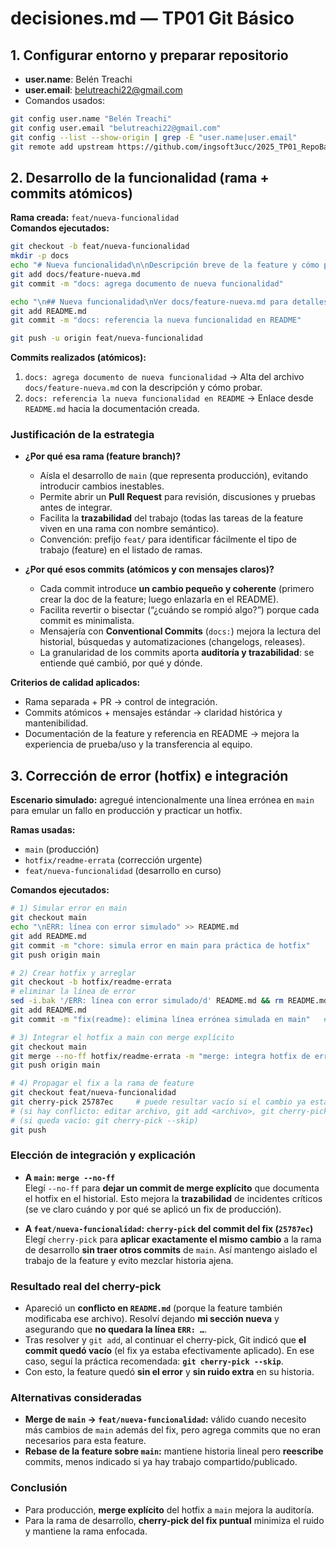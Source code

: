 # decisiones.md — TP01 Git Básico

## 1. Configurar entorno y preparar repositorio
- **user.name**: Belén Treachi
- **user.email**: belutreachi22@gmail.com
- Comandos usados:
```bash
git config user.name "Belén Treachi"
git config user.email "belutreachi22@gmail.com"
git config --list --show-origin | grep -E "user.name|user.email"
git remote add upstream https://github.com/ingsoft3ucc/2025_TP01_RepoBase.git
```

## 2. Desarrollo de la funcionalidad (rama + commits atómicos)

**Rama creada:** `feat/nueva-funcionalidad`  
**Comandos ejecutados:**
```bash
git checkout -b feat/nueva-funcionalidad
mkdir -p docs
echo "# Nueva funcionalidad\n\nDescripción breve de la feature y cómo probarla." > docs/feature-nueva.md
git add docs/feature-nueva.md
git commit -m "docs: agrega documento de nueva funcionalidad"

echo "\n## Nueva funcionalidad\nVer docs/feature-nueva.md para detalles." >> README.md
git add README.md
git commit -m "docs: referencia la nueva funcionalidad en README"

git push -u origin feat/nueva-funcionalidad
```

**Commits realizados (atómicos):**
1. `docs: agrega documento de nueva funcionalidad` → Alta del archivo `docs/feature-nueva.md` con la descripción y cómo probar.
2. `docs: referencia la nueva funcionalidad en README` → Enlace desde `README.md` hacia la documentación creada.

### Justificación de la estrategia

- **¿Por qué esa rama (feature branch)?**
  - Aísla el desarrollo de `main` (que representa producción), evitando introducir cambios inestables.
  - Permite abrir un **Pull Request** para revisión, discusiones y pruebas antes de integrar.
  - Facilita la **trazabilidad** del trabajo (todas las tareas de la feature viven en una rama con nombre semántico).
  - Convención: prefijo `feat/` para identificar fácilmente el tipo de trabajo (feature) en el listado de ramas.

- **¿Por qué esos commits (atómicos y con mensajes claros)?**
  - Cada commit introduce **un cambio pequeño y coherente** (primero crear la doc de la feature; luego enlazarla en el README).
  - Facilita revertir o bisectar (“¿cuándo se rompió algo?”) porque cada commit es minimalista.
  - Mensajería con **Conventional Commits** (`docs:`) mejora la lectura del historial, búsquedas y automatizaciones (changelogs, releases).
  - La granularidad de los commits aporta **auditoría y trazabilidad**: se entiende qué cambió, por qué y dónde.

**Criterios de calidad aplicados:**
- Rama separada + PR → control de integración.
- Commits atómicos + mensajes estándar → claridad histórica y mantenibilidad.
- Documentación de la feature y referencia en README → mejora la experiencia de prueba/uso y la transferencia al equipo.

## 3. Corrección de error (hotfix) e integración

**Escenario simulado:** agregué intencionalmente una línea errónea en `main` para emular un fallo en producción y practicar un hotfix.

**Ramas usadas:**
- `main` (producción)
- `hotfix/readme-errata` (corrección urgente)
- `feat/nueva-funcionalidad` (desarrollo en curso)

**Comandos ejecutados:**
```bash
# 1) Simular error en main
git checkout main
echo "\nERR: línea con error simulado" >> README.md
git add README.md
git commit -m "chore: simula error en main para práctica de hotfix"
git push origin main
```
```bash
# 2) Crear hotfix y arreglar
git checkout -b hotfix/readme-errata
# eliminar la línea de error
sed -i.bak '/ERR: línea con error simulado/d' README.md && rm README.md.bak
git add README.md
git commit -m "fix(readme): elimina línea errónea simulada en main"   # SHA del fix: 25787ec
```
```bash
# 3) Integrar el hotfix a main con merge explícito
git checkout main
git merge --no-ff hotfix/readme-errata -m "merge: integra hotfix de errata en README"
git push origin main
```
```bash
# 4) Propagar el fix a la rama de feature
git checkout feat/nueva-funcionalidad
git cherry-pick 25787ec     # puede resultar vacío si el cambio ya está
# (si hay conflicto: editar archivo, git add <archivo>, git cherry-pick --continue)
# (si queda vacío: git cherry-pick --skip)
git push
```

### Elección de integración y explicación

- **A `main`: `merge --no-ff`**  
  Elegí `--no-ff` para **dejar un commit de merge explícito** que documenta el hotfix en el historial. Esto mejora la **trazabilidad** de incidentes críticos (se ve claro cuándo y por qué se aplicó un fix de producción).

- **A `feat/nueva-funcionalidad`: `cherry-pick` del commit del fix (`25787ec`)**  
  Elegí `cherry-pick` para **aplicar exactamente el mismo cambio** a la rama de desarrollo **sin traer otros commits** de `main`. Así mantengo aislado el trabajo de la feature y evito mezclar historia ajena.



### Resultado real del cherry-pick

- Apareció un **conflicto en `README.md`** (porque la feature también modificaba ese archivo). Resolví dejando **mi sección nueva** y asegurando que **no quedara la línea `ERR: …`**.  
- Tras resolver y `git add`, al continuar el cherry-pick, Git indicó que **el commit quedó vacío** (el fix ya estaba efectivamente aplicado). En ese caso, seguí la práctica recomendada: **`git cherry-pick --skip`**.  
- Con esto, la feature quedó **sin el error** y **sin ruido extra** en su historia.



### Alternativas consideradas

- **Merge de `main` → `feat/nueva-funcionalidad`:** válido cuando necesito más cambios de `main` además del fix, pero agrega commits que no eran necesarios para esta feature.  
- **Rebase de la feature sobre `main`:** mantiene historia lineal pero **reescribe** commits, menos indicado si ya hay trabajo compartido/publicado.



### Conclusión

- Para producción, **merge explícito** del hotfix a `main` mejora la auditoría.  
- Para la rama de desarrollo, **cherry-pick del fix puntual** minimiza el ruido y mantiene la rama enfocada.



